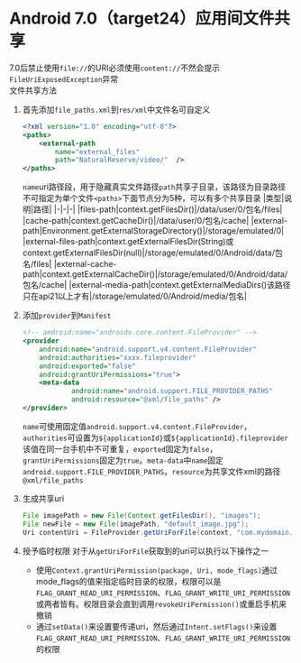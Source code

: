 # Android 7.0（target24）应用间文件共享
7.0后禁止使用`file://`的URI必须使用`content://`不然会提示`FileUriExposedException`异常  
文件共享方法
1.  首先添加`file_paths.xml`到`res/xml`中文件名可自定义
    ```xml
    <?xml version="1.0" encoding="utf-8"?>
    <paths>
        <external-path
            name="external_files"
            path="NaturalReserve/video/"  />
    </paths>
    ```
    `name`uri路径段，用于隐藏真实文件路径`path`共享子目录，该路径为目录路径不可指定为单个文件`<paths>`下面节点分为5种，可以有多个共享目录
    |类型|说明|路径|
    |-|-|-|
    |files-path|context.getFilesDir()|/data/user/0/包名/files|
    |cache-path|context.getCacheDir()|/data/user/0/包名/cache|
    |external-path|Environment.getExternalStorageDirectory()|/storage/emulated/0|
    |external-files-path|context.getExternalFilesDir(String)或context.getExternalFilesDir(null)|/storage/emulated/0/Android/data/包名/files|
    |external-cache-path|context.getExternalCacheDir()|/storage/emulated/0/Android/data/包名/cache|
    |external-media-path|context.getExternalMediaDirs()该路径只在api21以上才有|/storage/emulated/0/Android/media/包名|

1. 添加`provider`到`Manifest`
    ```xml
    <!-- android:name="androidx.core.content.FileProvider" -->
    <provider
        android:name="android.support.v4.content.FileProvider"
        android:authorities="xxxx.fileprovider"
        android:exported="false"
        android:grantUriPermissions="true">
        <meta-data
                android:name="android.support.FILE_PROVIDER_PATHS"
                android:resource="@xml/file_paths" />
    </provider>
    ```
    `name`可使用固定值`android.support.v4.content.FileProvider`，`authorities`可设置为`${applicationId}`或`${applicationId}.fileprovider`该值在同一台手机中不可重复，`exported`固定为`false`，`grantUriPermissions`固定为`true`。`meta-data`中`name`固定`android.support.FILE_PROVIDER_PATHS`，`resource`为共享文件xml的路径`@xml/file_paths`
1. 生成共享uri
   ```java
   File imagePath = new File(Context.getFilesDir(), "images");
   File newFile = new File(imagePath, "default_image.jpg");
   Uri contentUri = FileProvider.getUriForFile(context, "com.mydomain.fileprovider", newFile);
   ```
1. 授予临时权限
   对于从`getUriForFile`获取到的uri可以执行以下操作之一   
   * 使用`Context.grantUriPermission(package, Uri, mode_flags)`通过mode_flags的值来指定临时目录的权限，权限可以是`FLAG_GRANT_READ_URI_PERMISSION`、`FLAG_GRANT_WRITE_URI_PERMISSION`或两者皆有。权限目录会直到调用`revokeUriPermission()`或重启手机来撤销
   * 通过`setData()`来设置要传递uri，然后通过`Intent.setFlags()`来设置`FLAG_GRANT_READ_URI_PERMISSION`、`FLAG_GRANT_WRITE_URI_PERMISSION`的权限